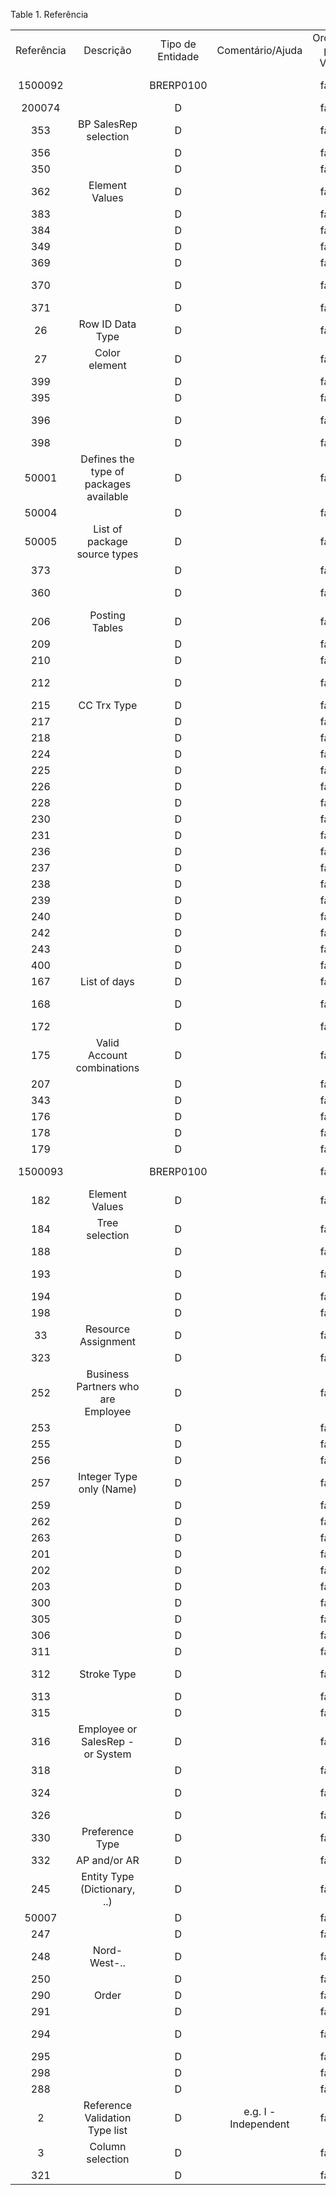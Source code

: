 <div id="d66419e1" class="table">

<div class="table-title">

Table 1. Referência

</div>

<div class="table-contents">

|            |                                        |                  |                      |                   |                                              |                   |                  |
| :--------: | :------------------------------------: | :--------------: | :------------------: | :---------------: | :------------------------------------------: | :---------------: | :--------------: |
| Referência |               Descrição                | Tipo de Entidade |   Comentário/Ajuda   | Ordenar por Valor |                     Nome                     | Tipo de Validação | Formato do Valor |
|  1500092   |                                        |    BRERP0100     |                      |       false       |   COF\_C\_CNABConfig - cof\_OperationType    |         L         |                  |
|   200074   |                                        |        D         |                      |       false       |               TreeDisplayedOn                |         L         |                  |
|    353     |         BP SalesRep selection          |        D         |                      |       false       |             C\_BPartner SalesRep             |         T         |                  |
|    356     |                                        |        D         |                      |       false       |                 C\_Greeting                  |         T         |                  |
|    350     |                                        |        D         |                      |       false       |          C\_BP\_Group PriorityBase           |         L         |                  |
|    362     |             Element Values             |        D         |                      |       false       |            C\_ElementValue (trx)             |         T         |                  |
|    383     |                                        |        D         |                      |       false       |            C\_Project InvoiceRule            |         L         |                  |
|    384     |                                        |        D         |                      |       false       |             C\_Project LineLevel             |         L         |                  |
|    349     |                                        |        D         |                      |       false       |              M\_BOMProduct Type              |         L         |                  |
|    369     |                                        |        D         |                      |       false       |             PA\_Measure DataType             |         L         |                  |
|    370     |                                        |        D         |                      |       false       |       PA\_Benschmark Accumulation Type       |         L         |                  |
|    371     |                                        |        D         |                      |       false       |                  PA\_Ratio                   |         T         |                  |
|     26     |            Row ID Data Type            |        D         |                      |       false       |                    RowID                     |         D         |                  |
|     27     |             Color element              |        D         |                      |       false       |                    Color                     |         D         |                  |
|    399     |                                        |        D         |                      |       false       |                CM\_ChatEntry                 |         T         |                  |
|    395     |                                        |        D         |                      |       false       |           CM\_Chat ModerationType            |         L         |                  |
|    396     |                                        |        D         |                      |       false       |        CM\_ChatEntry ModeratorStatus         |         L         |                  |
|    398     |                                        |        D         |                      |       false       |              CM\_Chat EntryType              |         L         |                  |
|   50001    | Defines the type of packages available |        D         |                      |       false       |              AD\_Package\_Type               |         L         |                  |
|   50004    |                                        |        D         |                      |       false       |           AD\_Package\_Build\_Type           |         L         |                  |
|   50005    |      List of package source types      |        D         |                      |       false       |          AD\_Package\_Source\_Type           |         L         |                  |
|    373     |                                        |        D         |                      |       false       |              PA\_Ratio Operand               |         L         |                  |
|    360     |                                        |        D         |                      |       false       |         C\_Invoice MatchRequirement          |         L         |                  |
|    206     |             Posting Tables             |        D         |                      |       false       |              AD\_Table Posting               |         T         |                  |
|    209     |                                        |        D         |                      |       false       |           AD\_ImpFormat FormatType           |         L         |        L         |
|    210     |                                        |        D         |                      |       false       |           AD\_ImpFormat\_Row Type            |         L         |        L         |
|    212     |                                        |        D         |                      |       false       |          M\_InventoryCount QtyRange          |         L         |        c         |
|    215     |              CC Trx Type               |        D         |                      |       false       |             C\_Payment Trx Type              |         L         |                  |
|    217     |                                        |        D         |                      |       false       |               C\_Cash Trx Type               |         L         |                  |
|    218     |                                        |        D         |                      |       false       |           R\_Request Request Type            |         L         |        L         |
|    224     |                                        |        D         |                      |       false       |            C\_Commission DocBasis            |         L         |        A         |
|    225     |                                        |        D         |                      |       false       |           C\_Commission Frequency            |         L         |        A         |
|    226     |                                        |        D         |                      |       false       |             AD\_Role User Level              |         L         |                  |
|    228     |                                        |        D         |                      |       false       |                   PA\_Goal                   |         T         |                  |
|    230     |                                        |        D         |                      |       false       |               PA\_Goal Parent                |         T         |                  |
|    231     |                                        |        D         |                      |       false       |               PA\_Measure Type               |         L         |                  |
|    236     |                                        |        D         |                      |       false       |          PA\_Report CalculationType          |         L         |                  |
|    237     |                                        |        D         |                      |       false       |            PA\_Report ColumnType             |         L         |                  |
|    238     |                                        |        D         |                      |       false       |           PA\_Report CurrencyType            |         L         |                  |
|    239     |                                        |        D         |                      |       false       |               PA\_ReportColumn               |         T         |                  |
|    240     |                                        |        D         |                      |       false       |                PA\_ReportLine                |         T         |                  |
|    242     |                                        |        D         |                      |       false       |            PA\_ReportLine Parent             |         T         |                  |
|    243     |                                        |        D         |                      |       false       |                AD\_Color Type                |         L         |                  |
|    400     |                                        |        D         |                      |       false       |          AD\_Process\_JasperReports          |         T         |                  |
|    167     |              List of days              |        D         |                      |       false       |                   Weekdays                   |         L         |                  |
|    168     |                                        |        D         |                      |       false       |     C\_InvoiceSchedule InvoiceFrequency      |         L         |                  |
|    172     |                                        |        D         |                      |       false       |                C\_DocType SO                 |         T         |                  |
|    175     |       Valid Account combinations       |        D         |                      |       false       |             C\_ValidCombination              |         T         |                  |
|    207     |                                        |        D         |                      |       false       |               GL Category Type               |         L         |                  |
|    343     |                                        |        D         |                      |       false       |                  C\_Payment                  |         T         |                  |
|    176     |                                        |        D         |                      |       false       |           C\_PeriodControl Action            |         L         |        L         |
|    178     |                                        |        D         |                      |       false       |              GL\_Budget Status               |         L         |        L         |
|    179     |                                        |        D         |                      |       false       |            C\_SalesRegion Parent             |         T         |                  |
|  1500093   |                                        |    BRERP0100     |                      |       false       | COF\_C\_CNABConfig\_Line - cof\_CNABLineType |         L         |                  |
|    182     |             Element Values             |        D         |                      |       false       |            C\_ElementValue (all)             |         T         |                  |
|    184     |             Tree selection             |        D         |                      |       false       |                   AD\_Tree                   |         T         |                  |
|    188     |                                        |        D         |                      |       false       |             M\_PriceList Version             |         T         |                  |
|    193     |                                        |        D         |                      |       false       |        C\_BankAccount for Credit Card        |         T         |                  |
|    194     |                                        |        D         |                      |       false       |          M\_DiscountPriceList Base           |         L         |                  |
|    198     |                                        |        D         |                      |       false       |           M\_Inventory ReportType            |         L         |                  |
|     33     |          Resource Assignment           |        D         |                      |       false       |                  Assignment                  |         D         |                  |
|    323     |                                        |        D         |                      |       false       |                C\_Allocation                 |         T         |                  |
|    252     |   Business Partners who are Employee   |        D         |                      |       false       |             C\_BPartner Employee             |         T         |                  |
|    253     |                                        |        D         |                      |       false       |          AD\_Print Field Alignment           |         L         |                  |
|    255     |                                        |        D         |                      |       false       |            AD\_Print Format Type             |         L         |                  |
|    256     |                                        |        D         |                      |       false       |                AD\_Print Area                |         L         |                  |
|    257     |        Integer Type only (Name)        |        D         |                      |       false       |              AD\_Column Integer              |         T         |                  |
|    259     |                                        |        D         |                      |       false       |               AD\_PrintFormat                |         T         |                  |
|    262     |                                        |        D         |                      |       false       |            AD\_PrintFormat Order             |         T         |                  |
|    263     |                                        |        D         |                      |       false       |           AD\_PrintFormat Shipment           |         T         |                  |
|    201     |                                        |        D         |                      |       false       |             C\_BP\_EDI EDI Type              |         L         |                  |
|    202     |                                        |        D         |                      |       false       |                M\_EDI Status                 |         L         |                  |
|    203     |                                        |        D         |                      |       false       |               M\_EDI Trx Type                |         L         |                  |
|    300     |                                        |        D         |                      |       false       |             WF\_Transition Type              |         L         |                  |
|    305     |                                        |        D         |                      |       false       |              WF\_Instance State              |         L         |                  |
|    306     |                                        |        D         |                      |       false       |                WF\_EventType                 |         L         |                  |
|    311     |                                        |        D         |                      |       false       |           AD\_Language Maintenance           |         L         |                  |
|    312     |              Stroke Type               |        D         |                      |       false       |         AD\_PrintTableFormat Stroke          |         L         |                  |
|    313     |                                        |        D         |                      |       false       |            M\_RelatedProduct Type            |         L         |                  |
|    315     |                                        |        D         |                      |       false       |           B\_TopicType AuctionType           |         L         |                  |
|    316     |    Employee or SalesRep - or System    |        D         |                      |       false       |            AD\_User - Supervisor             |         T         |                  |
|    318     |                                        |        D         |                      |       false       |              AD\_Scheduler Type              |         L         |                  |
|    324     |                                        |        D         |                      |       false       |        M\_AttributeSet MandatoryType         |         L         |                  |
|    326     |                                        |        D         |                      |       false       |           M\_Attribute Value Type            |         L         |                  |
|    330     |            Preference Type             |        D         |                      |       false       |           AD\_Role PreferenceType            |         L         |                  |
|    332     |              AP and/or AR              |        D         |                      |       false       |                     APAR                     |         L         |                  |
|    245     |      Entity Type (Dictionary, ..)      |        D         |                      |       false       |                \_Entity Type                 |         L         |       AAAA       |
|   50007    |                                        |        D         |                      |       false       |                ShowHelp List                 |         L         |                  |
|    247     |                                        |        D         |                      |       false       |               M\_Discount Type               |         L         |        L         |
|    248     |              Nord-West-..              |        D         |                      |       false       |             AD\_Color StartPoint             |         L         |        0         |
|    250     |                                        |        D         |                      |       false       |              CostUpdate Source               |         L         |                  |
|    290     |                 Order                  |        D         |                      |       false       |                   C\_Order                   |         T         |                  |
|    291     |                                        |        D         |                      |       false       |            AD\_Field ObscureType             |         L         |                  |
|    294     |                                        |        D         |                      |       false       |        M\_TransactionAllocation Type         |         L         |                  |
|    295     |                                        |        D         |                      |       false       |                 M\_InOutLine                 |         T         |                  |
|    298     |                                        |        D         |                      |       false       |                M\_Transaction                |         T         |                  |
|    288     |                                        |        D         |                      |       false       |           C\_ProjectType Category            |         L         |                  |
|     2      |     Reference Validation Type list     |        D         | e.g. I - Independent |       false       |        AD\_Reference Validation Types        |         L         |        L         |
|     3      |            Column selection            |        D         |                      |       false       |             AD\_Column ColumName             |         T         |                  |
|    321     |                                        |        D         |                      |       false       |                C\_DocType RMA                |         T         |                  |

</div>

</div>
